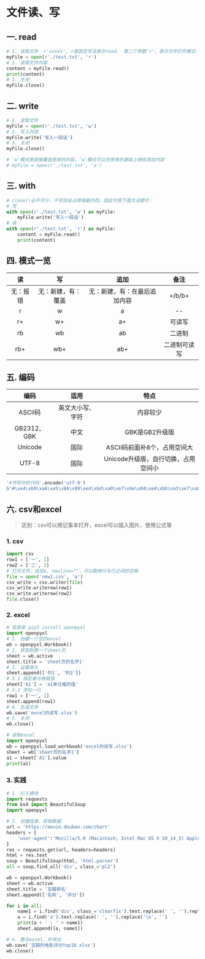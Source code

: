 # 文件读、写

## 一. read
```python
# 1. 读取文件  r'xxxxx', r是固定写法表示read， 第二个参数'r'，表示文件打开模式-读取模式
myFile = open(r'./test.txt', 'r')
# 2. 读取文件内容
content = myFile.read()
print(content)
# 3. 关闭
myFile.close()
```

## 二. write
```python
# 1. 读取文件
myFile = open(r'./test.txt', 'w')
# 2. 写入内容
myFile.write('写入一段话')
# 3. 关闭
myFile.close()

# 'w'模式是直接覆盖原来的内容，'a'模式可以在原来的基础上继续添加内容
# myFile = open(r'./test.txt', 'a')

```

## 三. with
```python
# close()必不可少，不写则会占用电脑内存。因此可用下面方法替代：
# 写
with open(r'./test.txt', 'w') as myFile:
	myFile.write('写入一段话')
# 读
with open(r'./test.txt', 'r') as myFile:
	content = myFile.read()
	print(content)
```

## 四. 模式一览
|读|写|追加|备注|
|:--:|:--:|:--:|:--:|
|无：报错|无：新建，有：覆盖|无：新建，有：在最后追加内容|+/b/b+|
|r|w|a|--|
|r+|w+|a+|可读写|
|rb|wb|ab|二进制|
|rb+|wb+|ab+|二进制可读写

## 五. 编码
|编码|适用|特点|
|:--:|:--:|:--:|
|ASCII码|英文大小写、字符|内容较少|
|GB2312、GBK|中文|GBK是GB2升级版|
|Unicode|国际|ASCII码前面补8个，占用空间大|
|UTF-8|国际|Unicode升级版，自行切换，占用空间小|

```python
'#书写你的代码'.encode('utf-8')
b'#\xe4\xb9\xa6\xe5\x86\x99\xe4\xbd\xa0\xe7\x9a\x84\xe4\xbb\xa3\xe7\xa0\x81'.decode('utf-8') # #书写你的代码
```

## 六. csv和excel
> 区别：csv可以用记事本打开，excel可以插入图片、使用公式等
>> <image-preview imgUrl="python/csv和excel.png" width='200'></image-preview>

### 1. csv
```py
import csv 
row1 = ['一', 1]
row2 = ['二', 2]
# 打开文件，追加a, newline=""，可以删掉行与行之间的空格
file = open('new1.csv', 'a')
csv_write = csv.writer(file)
csv_write.writerow(row1)
csv_write.writerow(row2)
file.close()
```
### 2. excel
```py
# 安装库 pip3 install openpyxl
import openpyxl
# 1. 创建一个空的excel
wb = openpyxl.Workbook()
# 2. 获取到第一个sheet页
sheet = wb.active
sheet.title = 'sheet页的名字1'
# 3. 设置表头
sheet.append(['列1', '列2'])
# 3.1 指定单元格赋值
sheet['A1'] = 'a1单元格的值'
# 3.2 添加一行
row1 = ['一', 1]
sheet.append(row1)
# 4. 生成文件
wb.save('excel的读写.xlsx')
# 5. 关闭
wb.close()
```
```py
# 读取excel
import openpyxl
wb = openpyxl.load_workbook('excel的读写.xlsx')
sheet = wb['sheet页的名字1']
a1 = sheet['A1'].value
print(a1)
```

### 3. 实践
```py
# 1. 引入模块
import requests
from bs4 import BeautifulSoup
import openpyxl

# 2. 创建连接，获取数据
url = 'https://movie.douban.com/chart'
headers = {
    'user-agent':'Mozilla/5.0 (Macintosh; Intel Mac OS X 10_14_3) AppleWebKit/537.36 (KHTML, like Gecko) Chrome/79.0.3945.79 Safari/537.36'
}
res = requests.get(url, headers=headers)
html = res.text
soup = BeautifulSoup(html, 'html.parser')
all = soup.find_all('div', class_='pl2')

wb = openpyxl.Workbook()
sheet = wb.active
sheet.title = '豆瓣排名'
sheet.append(['名称', '评分'])

for i in all:
    name1 = i.find('div', class_='clearfix').text.replace(' ', '').replace('\n', '')
    a = i.find('a').text.replace(' ', '').replace('\n', '')
    print(a + ' : ' + name1)
    sheet.append([a, name1])

# 4. 整合excel，并导出
wb.save('豆瓣的电影评分top10.xlsx')
wb.close()
```